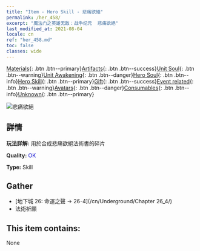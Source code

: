 ```yaml
---
title: "Item - Hero Skill - 悲痛欲絕"
permalink: /her_458/
excerpt: "魔法门之英雄无敌：战争纪元  悲痛欲絕"
last_modified_at: 2021-08-04
locale: cn
ref: "her_458.md"
toc: false
classes: wide
---
```

 [Materials](/ItemsCN/){: .btn .btn--primary}[Artifacts](/ItemsCN/Artifacts/){: .btn .btn--success}[Unit Soul](/ItemsCN/UnitSoul/){: .btn .btn--warning}[Unit Awakening](/ItemsCN/UnitAwakening/){: .btn .btn--danger}[Hero Soul](/ItemsCN/HeroSoul/){: .btn .btn--info}[Hero Skill](/ItemsCN/HeroSkill/){: .btn .btn--primary}[Gift](/ItemsCN/Gift/){: .btn .btn--success}[Event related](/ItemsCN/Events/){: .btn .btn--warning}[Avatars](/ItemsCN/Avatars/){: .btn .btn--danger}[Consumables](/ItemsCN/Consumables/){: .btn .btn--info}[Unknown](/ItemsCN/Unknown/){: .btn .btn--primary}

 ![悲痛欲絕](/images/t/ps_beitongyujue.png)

## 詳情
 **玩法詳解:** 用於合成悲痛欲絕法術書的碎片

 **Quality:** <span style="color: #0000CD">OK</span>

 **Type:** Skill

## Gather

*    [地下城 26: 命運之聲 -> 26-4](/cn/Underground/Chapter 26_4/) 
*    法術祈願 

## This item contains:

  None

